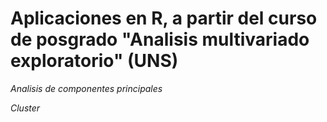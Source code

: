
# Aplicaciones en R, a partir del curso de posgrado "Analisis multivariado exploratorio" (UNS)

 *Analisis de componentes principales*
 
 *Cluster* 
 
 
 


